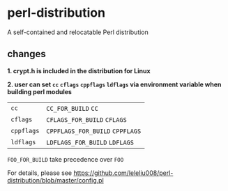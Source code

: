 # perl-distribution
A self-contained and relocatable Perl distribution

## changes

**1. crypt.h is included in the distribution for Linux**

**2. user can set `cc` `cflags` `cppflags` `ldflags` via environment variable when building perl modules**

|||
|-|-|
|`cc`|`CC_FOR_BUILD` `CC`|
|`cflags`|`CFLAGS_FOR_BUILD` `CFLAGS`|
|`cppflags`|`CPPFLAGS_FOR_BUILD` `CPPFLAGS`|
|`ldflags`|`LDFLAGS_FOR_BUILD` `LDFLAGS`|

`FOO_FOR_BUILD` take precedence over `FOO`

For details, please see https://github.com/leleliu008/perl-distribution/blob/master/config.pl
